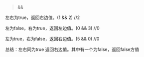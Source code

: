 >&&

左右为true，返回右边值。(1 && 2) //2

左为false，右为true，返回左边值。(0 && 3) //0

左为true，右为false，返回右边值。(5 && 0) //0

总结：左右同为true 返回右边值。其中有一个为false，返回false方值